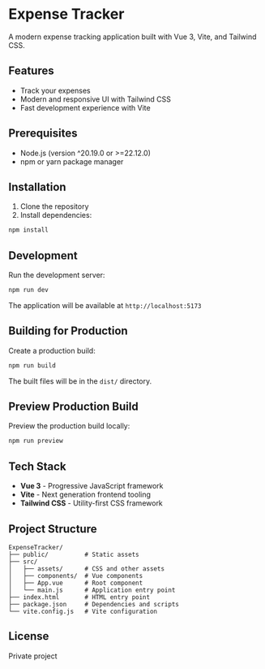 # Expense Tracker

A modern expense tracking application built with Vue 3, Vite, and Tailwind CSS.

## Features

- Track your expenses
- Modern and responsive UI with Tailwind CSS
- Fast development experience with Vite

## Prerequisites

- Node.js (version ^20.19.0 or >=22.12.0)
- npm or yarn package manager

## Installation

1. Clone the repository
2. Install dependencies:

```bash
npm install
```

## Development

Run the development server:

```bash
npm run dev
```

The application will be available at `http://localhost:5173`

## Building for Production

Create a production build:

```bash
npm run build
```

The built files will be in the `dist/` directory.

## Preview Production Build

Preview the production build locally:

```bash
npm run preview
```

## Tech Stack

- **Vue 3** - Progressive JavaScript framework
- **Vite** - Next generation frontend tooling
- **Tailwind CSS** - Utility-first CSS framework

## Project Structure

```
ExpenseTracker/
├── public/          # Static assets
├── src/
│   ├── assets/      # CSS and other assets
│   ├── components/  # Vue components
│   ├── App.vue      # Root component
│   └── main.js      # Application entry point
├── index.html       # HTML entry point
├── package.json     # Dependencies and scripts
└── vite.config.js   # Vite configuration
```

## License

Private project
